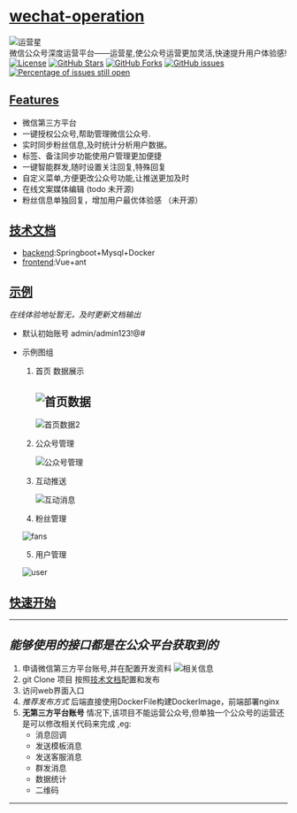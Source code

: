 # [wechat-operation](#wechat-operation)
![运营星](https://img-blog.csdnimg.cn/20201102164123661.jpg#pic_center) <br/>
微信公众号深度运营平台——运营星,使公众号运营更加灵活,快速提升用户体验感! <br/>
[![License](https://img.shields.io/badge/license-Apache%202-4EB1BA.svg)](https://www.apache.org/licenses/LICENSE-2.0.html)
[![GitHub Stars](https://img.shields.io/github/stars/7-idiot/wechat-operation)](https://github.com/7-idiot/wechat-operation/stargazers)
[![GitHub Forks](https://img.shields.io/github/forks/7-idiot/wechat-operation)](https://github.com/7-idiot/wechat-operatione/fork)
[![GitHub issues](https://img.shields.io/github/issues/7-idiot/wechat-operation.svg)](https://github.com/7-idiot/wechat-operation/issues)
[![Percentage of issues still open](http://isitmaintained.com/badge/open/7-idiot/wechat-operation.svg)](https://github.com/7-idiot/wechat-operation/issues "Percentage of issues still open")

## [Features](#features)
* 微信第三方平台
* 一键授权公众号,帮助管理微信公众号.
* 实时同步粉丝信息,及时统计分析用户数据。
* 标签、备注同步功能使用户管理更加便捷
* 一键智能群发,随时设置关注回复,特殊回复
* 自定义菜单,方便更改公众号功能,让推送更加及时
* 在线文案媒体编辑 (todo 未开源)
* 粉丝信息单独回复，增加用户最优体验感 （未开源）

## [技术文档](#技术文档)
- [backend](https://github.com/7-idiot/weChat-Operation/tree/master/operation-backend):Springboot+Mysql+Docker
- [frontend](https://github.com/7-idiot/weChat-Operation/tree/master/operation-frontend):Vue+ant
## [示例](#示例)

*在线体验地址暂无，及时更新文档输出*

* 默认初始账号 admin/admin123!@#

* 示例图组

  1. 首页 数据展示

     ![首页数据](https://img-blog.csdnimg.cn/20201102203925952.jpg?x-oss-process=image/watermark,type_ZmFuZ3poZW5naGVpdGk,shadow_10,text_aHR0cHM6Ly9ibG9nLmNzZG4ubmV0L3dlaXhpbl80MjA0MzAzMA==,size_16,color_FFFFFF,t_70#pic_center)
     -------------------------------------------
     ![首页数据2](https://img-blog.csdnimg.cn/20201102203943120.jpg?x-oss-process=image/watermark,type_ZmFuZ3poZW5naGVpdGk,shadow_10,text_aHR0cHM6Ly9ibG9nLmNzZG4ubmV0L3dlaXhpbl80MjA0MzAzMA==,size_16,color_FFFFFF,t_70#pic_center)

  2. 公众号管理

     ![公众号管理](https://img-blog.csdnimg.cn/20201102204123140.jpg?x-oss-process=image/watermark,type_ZmFuZ3poZW5naGVpdGk,shadow_10,text_aHR0cHM6Ly9ibG9nLmNzZG4ubmV0L3dlaXhpbl80MjA0MzAzMA==,size_16,color_FFFFFF,t_70#pic_center)

  3. 互动推送

     ![互动消息](https://img-blog.csdnimg.cn/20201102204235787.jpg?x-oss-process=image/watermark,type_ZmFuZ3poZW5naGVpdGk,shadow_10,text_aHR0cHM6Ly9ibG9nLmNzZG4ubmV0L3dlaXhpbl80MjA0MzAzMA==,size_16,color_FFFFFF,t_70#pic_center)
     
  4. 粉丝管理
  
   ![fans](https://img-blog.csdnimg.cn/20201102204353763.jpg?x-oss-process=image/watermark,type_ZmFuZ3poZW5naGVpdGk,shadow_10,text_aHR0cHM6Ly9ibG9nLmNzZG4ubmV0L3dlaXhpbl80MjA0MzAzMA==,size_16,color_FFFFFF,t_70#pic_center)
  
  5. 用户管理
  
  ![user](https://img-blog.csdnimg.cn/20201102204417761.jpg?x-oss-process=image/watermark,type_ZmFuZ3poZW5naGVpdGk,shadow_10,text_aHR0cHM6Ly9ibG9nLmNzZG4ubmV0L3dlaXhpbl80MjA0MzAzMA==,size_16,color_FFFFFF,t_70#pic_center)

## [快速开始](#快速开始)
-------------------------------------------
*能够使用的接口都是在公众平台获取到的*
-------------------------------------------
1. 申请微信第三方平台账号,并在配置开发资料
   ![相关信息](https://img-blog.csdnimg.cn/20201102172549685.png#pic_center)
2.  git Clone 项目 按照[技术文档](https://github.com/7-idiot/weChat-Operation#%E6%8A%80%E6%9C%AF%E6%96%87%E6%A1%A3)配置和发布 
3. 访问web界面入口
4. *推荐发布方式* 后端直接使用DockerFile构建DockerImage，前端部署nginx 
5. **无第三方平台账号** 情况下,该项目不能运营公众号,但单独一个公众号的运营还是可以修改相关代码来完成 ,eg:</br>
   *  消息回调 
   *  发送模板消息  
   *  发送客服消息  
   *  群发消息   
   *  数据统计  
   *  二维码  
-------------------------------------------
